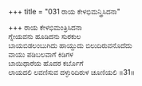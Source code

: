 +++
title = "031 ರಾಯ ಕೇಳಭಿಮನ್ತ್ರಿಸಿದನಾ"

+++
ರಾಯ ಕೇಳಭಿಮಂತ್ರಿಸಿದನಾ   
ಗ್ನೇಯವನು ಹೂಡಿದನು ಸುರಕುಲ   
ಬಾಯಬಿಡಲಂಬುಗಿದು ಹಾಯ್ದುದು ಬಿಲುದಿರುವನೊದೆದು   
ವಾಯು ಪಡಿಬಲವಾಗೆ ಕಿಡಿಗಳ   
ಬಾಯಿಧಾರೆಯ ಹೊದರ ಕರ್ಬೊಗೆ   
ಲಾಯದಲಿ ಲವಣಿಸುವ ದಳ್ಳುರಿದಿರುಳ ಚೂಣಿಯಲಿ       ॥31॥